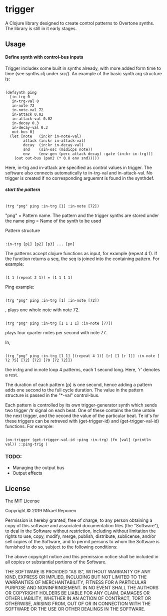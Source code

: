 # trigger

A Clojure library designed to create control patterns to Overtone synths. The library is still in it early stages.

## Usage

#### Define synth with control-bus inputs
Trigger includex some built in synths already, with more added form time to time (see synths.clj under src/). An example of the basic synth arg structure is:

``` 

(defsynth ping
  [in-trg 0
   in-trg-val 0
   in-note 72
   in-note-val 72
   in-attack 0.02
   in-attack-val 0.02
   in-decay 0.3
   in-decay-val 0.3
   out-bus 0]
  (let [note   (in:kr in-note-val)
        attack (in:kr in-attack-val)
        decay  (in:kr in-decay-val)
        snd    (sin-osc (midicps note))
        env    (env-gen (perc attack decay) :gate (in:kr in-trg))]
    (out out-bus (pan2 (* 0.8 env snd)))))
``` 

Here, in-trg and in-attack are specified as control values in trigger. The software also connects automatically to in-trg-val and in-attack-val. No trigger is created if no corresponding arguemnt is found in the synthdef.

##### start the pattern
```

(trg "png" ping :in-trg [1] :in-note [72])

```

"png" = Pattern name. The pattern and the trigger synths are stored under the name
ping = Name of the synth to be used

Pattern structure
```

:in-trg [p1] [p2] [p3] ... [pn]

```
The patterns accept clojure functions as input, for example (repeat 4 1). If the function returns a seq, the seq is joined into the containing pattern. For example:
```

[1 1 (repeat 2 1)] = [1 1 1 1]

```

Ping example:
```

(trg "png" ping :in-trg [1] :in-note [72]) 

```
,   plays one whole note with note 72.
```

(trg "png" ping :in-trg [1 1 1 1] :in-note [77]) 

```
plays four quarter notes per second with note 77..

In,

```

(trg "png" ping :in-trg [1 1] [(repeat 4 1)] [r] [1 [r 1]] :in-note [ 72 75] [72] [72] [70 [72 72]])

```
the in:trg and in:note loop 4 patterns, each 1 second long. Here, 'r' denotes a rest. 

The duration of each pattern  [p] is one second, hence adding a pattern adds one second to the full cycle duration.  The value in the pattern structure is passed in the "*-val" control-bus.  

Each pattern is controlled by its own trigger-generator synth which sends two trigger /tr signal on each beat. One of these contains the time untole the next trigger, and the xecond the value of the particular beat. Te id's for these triggers can be retreved with (get-trigger-id) and (get-trigger-val-id) functions. For example:

```

(on-trigger (get-trigger-val-id :ping :in-trg) (fn [val] (println val)) ::ping-trig )

```



### TODO:
  - Managing the output bus
  - Output effects
## License
The MIT License

Copyright © 2019 Mikael Reponen

Permission is hereby granted, free of charge, to any person obtaining a copy of this software and associated documentation files (the "Software"), to deal in the Software without restriction, including without limitation the rights to use, copy, modify, merge, publish, distribute, sublicense, and/or sell copies of the Software, and to permit persons to whom the Software is furnished to do so, subject to the following conditions:

The above copyright notice and this permission notice shall be included in all copies or substantial portions of the Software.

THE SOFTWARE IS PROVIDED "AS IS", WITHOUT WARRANTY OF ANY KIND, EXPRESS OR IMPLIED, INCLUDING BUT NOT LIMITED TO THE WARRANTIES OF MERCHANTABILITY, FITNESS FOR A PARTICULAR PURPOSE AND NONINFRINGEMENT. IN NO EVENT SHALL THE AUTHORS OR COPYRIGHT HOLDERS BE LIABLE FOR ANY CLAIM, DAMAGES OR OTHER LIABILITY, WHETHER IN AN ACTION OF CONTRACT, TORT OR OTHERWISE, ARISING FROM, OUT OF OR IN CONNECTION WITH THE SOFTWARE OR THE USE OR OTHER DEALINGS IN THE SOFTWARE.
